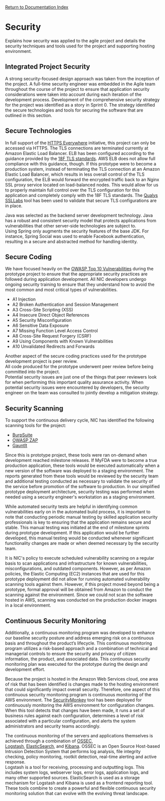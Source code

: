 [Return to Documentation Index](README.md)

Security
========

Explains how security was applied to the agile project and details the security techniques and tools used 
for the project and supporting hosting environment. 

Integrated Project Security
---------------------------

A strong security-focused design approach was taken from the inception of the project. A full-time 
security engineer was embedded in the Agile team throughout the course of the project to ensure that 
application security considerations were taken into account during each iteration of the development process. Development of 
the comprehensive security strategy for the project was identified as a story in Sprint 0. The strategy 
identified the secure technologies and tools for securing the software that are outlined in this section.

Secure Technologies
-------------------

In full support of the [HTTPS Everywhere](https://18f.gsa.gov/2014/11/13/why-we-use-https-in-every-gov-website-we-make/) initiative, this project can only be accessed via HTTPS.  The TLS 
connections are terminated currently at Amazon Elastic Load Balancer.  ELB has been configured according 
to the guidance provided by the [18F TLS standards](https://github.com/18F/tls-standards/tree/master/configuration#terminating-on-an-ec2-instance).  AWS ELB does not allow full compliance with this 
guidance, though.  If this prototype were to become a production system, instead of terminating the TLS 
connection at an Amazon Elastic Load Balancer, which results in less overall control of the TLS 
configuration, the ELB would forward the encrypted traffic back to an Nginx SSL proxy service located on 
load-balanced nodes. This would allow for us to properly maintain full control over the TLS configuration 
for this application and completely comply with the 18F TLS standards.  The [Qualys SSLLabs](https://www.ssllabs.com/ssltest/) tool has been used to 
validate that secure TLS configurations are in place.

Java was selected as the backend server development technology.  Java has a robust and consistent security 
model that protects applications from vulnerabilities that other server-side technologies are subject to.  
Using Spring only augments the security features of the base JDK.  For instance, Spring Social was used to 
enable Facebook authentication, resulting in a secure and abstracted method for handling identity.

Secure Coding
-------------

We have focused heavily on the [OWASP Top 10 Vulnerabilities](https://www.owasp.org/index.php/Top_10_2013-Top_10) during the prototype project to ensure that 
the appropriate security practices are followed during application development.  All NIC developers 
undergo ongoing security training to ensure that they understand how to avoid the most common and most 
critical types of vulnerabilities.

* A1 Injection
* A2 Broken Authentication and Session Management
* A3 Cross-Site Scripting (XSS)
* A4 Insecure Direct Object References
* A5 Security Misconfiguration
* A6 Sensitive Data Exposure
* A7 Missing Function Level Access Control
* A8 Cross-Site Request Forgery (CSRF)
* A9 Using Components with Known Vulnerabilities
* A10 Unvalidated Redirects and Forwards

Another aspect of the secure coding practices used for the prototype development project is peer review.  
All code produced for the prototype underwent peer review before being committed into the project.  
Potential security issues are just one of the things that peer reviewers look for when performing this 
important quality assurance activity.  When potential security issues were encountered by developers, the 
security engineer on the team was consulted to jointly develop a mitigation strategy.

Security Scanning
-----------------
To support the continuous delivery cycle, NIC has identified the following scanning tools for the project:

* [BurpSuite](http://portswigger.net/burp/)
* [OWASP ZAP](https://www.owasp.org/index.php/OWASP_Zed_Attack_Proxy_Project)
* [Gauntlt](http://gauntlt.org/)

Since this is prototype project, these tools were ran on-demand when development reached milestone 
releases.  If MyFDA were to become a true production application, these tools would be executed 
automatically when a new version of the software was deployed to a staging environment.  The reports 
generated from these tools would be reviewed by the security team and additional testing conducted as 
necessary to validate the security of the service before promotion of the software to production.  In our 
simplified prototype deployment architecture, security testing was performed when needed using a security 
engineer's workstation as a staging environment.

While automated security tests are helpful in identifying common vulnerabilities early on in the automated 
build process, it is important to note that conducting periodic manual testing by skilled application 
security professionals is key to ensuring that the application remains secure and stable. This manual 
testing was initiated at the end of milestone sprints during prototype development.  If this application 
would be further developed, this manual testing would be conducted whenever significant functionality 
changes are made or when deemed necessary by the security team.

It is NIC's policy to execute scheduled vulnerability scanning on a regular basis to scan applications and 
infrastructure for known vulnerabilities, misconfigurations, and outdated components.  However, as per 
Amazon policies, the Elastic Computing (EC2) instances that are used for this prototype deployment did not 
allow for running automated vulnerability scanning tools against them. However, if this project moved 
beyond being a prototype, formal approval will be obtained from Amazon to conduct the scanning against the 
environment.  Since we could not scan the software hosted in AWS, scanning was conducted on the production 
docker images in a local environment.

Continuous Security Monitoring
------------------------------

Additionally, a continuous monitoring program was developed to enhance our baseline security posture and 
address emerging risk on a continuous basis and throughout the product’s lifecycle.  This continuous 
monitoring program utilizes a risk-based approach and a combination of technical and managerial controls 
to ensure the security and privacy of citizen information, the product, and associated data.  This 
continuous security monitoring plan was executed for the prototype during the design and development effort.

Because the project is hosted in the Amazon Web Services cloud, one area of risk that has been identified 
is changes made to the hosting environment that could significantly impact overall security.  Therefore, 
one aspect of this continuous security monitoring program is continuous monitoring of the AWS 
environment.  The [SecurityMonkey](https://github.com/Netflix/security_monkey) tool has been deployed for continuously monitoring the AWS environment 
for configuration changes.  When this tool detects that changes have been made, it runs a set of business 
rules against each configuration, determines a level of risk associated with a particular configuration, 
and alerts the system administrators and security teams accordingly.

The continuous monitoring of the servers and applications themselves is achieved through a combination of [OSSEC](http://www.ossec.net/),  
[Logstash](https://www.elastic.co/guide/en/logstash/current/index.html), [ElasticSearch](https://www.elastic.co/products/elasticsearch), and [Kibana](https://www.elastic.co/products/kibana).  OSSEC is an Open Source Host-based Intrusion Detection System that performs log analysis, file 
integrity checking, policy monitoring, rootkit detection, real-time alerting and active response.  
Logstash is a tool for receiving, processing and outputting logs. This includes system logs, webserver 
logs, error logs, application logs, and many other supported sources.  ElasticSearch is used as a storage 
mechanism for Logstash and Kibana is used as a frontend reporting tool.  These tools combine to create a 
powerful and flexible continuous security monitoring solution that can evolve with the evolving threat 
landscape.

